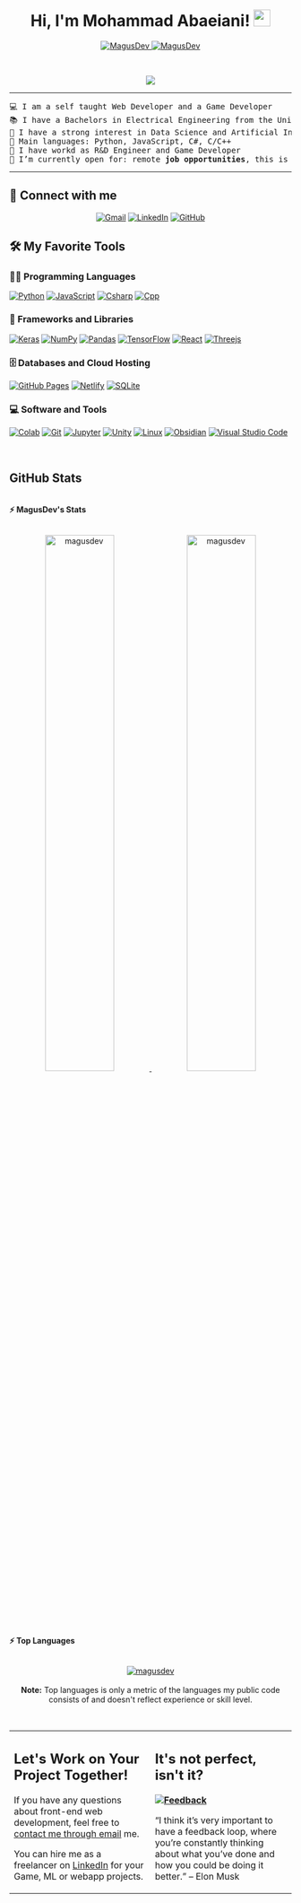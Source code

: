 <h1 align="center">
Hi, I'm Mohammad Abaeiani!
	<a href="https://github.com/MagusDev" target="_self">
		<img src="https://media.giphy.com/media/hvRJCLFzcasrR4ia7z/giphy.gif" width="30">
	</a>
</h1>
<p align="center">
	<a href="https://github.com/MagusDev">
		<img src="https://komarev.com/ghpvc/?username=MagusDev&label=Profile%20views&color=0e75b6&style=flat" alt="MagusDev" />
	</a>
	<a href="https://github.com/MagusDev">
		<img src="https://img.shields.io/github/followers/MagusDev?label=Followers" alt="MagusDev" />
	</a>
</p>
<br/>
<p align="center">
	<a href="https://github.com/MagusDev">
		<img src="https://readme-typing-svg.herokuapp.com?lines=CSE+Student;Game+Developer;Web+Developer;DS%20|%20AI%20|%20ML%20Enthusiastic;Always%20learning%20new%20things&center=true&width=380&height=45">
	</a>
</p>

<hr>

<pre>
💻 I am a self taught Web Developer and a Game Developer
📚 I have a Bachelors in Electrical Engineering from the University of Tehran
📝 I have a strong interest in Data Science and Artificial Intelligence
🌟 Main languages: Python, JavaScript, C#, C/C++
🏢 I have workd as R&D Engineer and Game Developer
🤔 I’m currently open for: remote <b>job opportunities</b>, this is <a href="https://drive.google.com/file/d/1OL-pYjC8jb3u3bbqLswQooZkah4ExeZf/view?usp=sharing" target="_blank">MY RESUME.</a>
</pre>
<hr>

## 🤝 Connect with me
<p align="center">
	<a href="mailto:m.abaeiani@gmail.com"><img img src="https://img.shields.io/badge/gmail-%23EA4335.svg?style=plastic&logo=gmail&logoColor=white" alt="Gmail"/></a>
	<a href="https://www.linkedin.com/in/mohammad-abaeiani/"><img src="https://img.shields.io/badge/linkedin-%230A66C2.svg?style=plastic&logo=linkedin&logoColor=white" alt="LinkedIn"/></a>
	<a href="https://github.com/MagusDev"><img src="https://img.shields.io/badge/github-%23181717.svg?style=plastic&logo=github&logoColor=white" alt="GitHub"/></a>
</p>

## 🛠️ My Favorite Tools

### 👨‍💻 Programming Languages

<p>
    <a href="https://github.com/MagusDev"><img alt="Python" src="https://img.shields.io/badge/Python%20-%2314354C.svg?logo=python&logoColor=white"></a>
    <a href="https://github.com/MagusDev"><img alt="JavaScript" src="https://img.shields.io/badge/JavaScript%20-%23F7DF1E.svg?logo=javascript&logoColor=black"></a>
    <a href="https://github.com/MagusDev"><img alt="Csharp" src="https://img.shields.io/badge/Csharp%20-%23483699.svg?logo=csharp&logoColor=white"></a>
    <a href="https://github.com/MagusDev"><img alt="Cpp" src="https://img.shields.io/badge/C++%20-%230078d7.svg?logo=c%2B%2B&logoColor=white"></a>

### 🧰 Frameworks and Libraries

<p>
    <a href="https://github.com/MagusDev"><img alt="Keras" src="https://img.shields.io/badge/Keras%20-%23D00000.svg?logo=Keras&logoColor=white"></a>
    <a href="https://github.com/MagusDev"><img alt="NumPy" src="https://img.shields.io/badge/Numpy%20-%23013243.svg?logo=numpy&logoColor=white"></a>
    <a href="https://github.com/MagusDev"><img alt="Pandas" src="https://img.shields.io/badge/Pandas%20-%23150458.svg?logo=pandas&logoColor=white"></a>
    <a href="https://github.com/MagusDev"><img alt="TensorFlow" src="https://img.shields.io/badge/TensorFlow%20-%23FF6F00.svg?logo=TensorFlow&logoColor=white"></a>
    <a href="https://github.com/MagusDev"><img alt="React" src="https://img.shields.io/badge/React%20-%23483699.svg?logo=React&logoColor=white"></a>
    <a href="https://github.com/MagusDev"><img alt="Threejs" src="https://img.shields.io/badge/ThreeJs%20-%23000000.svg?logo=three.js&logoColor=white"></a>
</p>

### 🗄️ Databases and Cloud Hosting

<p>
    <a href="https://github.com/MagusDev"><img alt="GitHub Pages" src="https://img.shields.io/badge/GitHub%20Pages-%23327FC7.svg?logo=github&logoColor=white"></a>
    <a href="https://github.com/MagusDev"><img alt="Netlify" src="https://img.shields.io/badge/Netlify-%2300C7B7.svg?logo=netlify&logoColor=white"></a>
    <a href="https://github.com/MagusDev"><img alt="SQLite" src ="https://img.shields.io/badge/Sqlite-%23FF6F00.svg?logo=sqlite&logoColor=white"></a>
</p>

### 💻 Software and Tools

<p>
    <a href="https://github.com/MagusDev"><img alt="Colab" src="https://img.shields.io/badge/Colab-00b56a.svg?logo=google-colab&logoColor=white"></a>
    <a href="https://github.com/MagusDev"><img alt="Git" src="https://img.shields.io/badge/Git%20-%23F05033.svg?logo=git&logoColor=white"></a>
    <a href="https://github.com/MagusDev"><img alt="Jupyter" src="https://img.shields.io/badge/Jupyter%20-%23F37626.svg?logo=Jupyter&logoColor=white"></a>
    <a href="https://github.com/MagusDev"><img alt="Unity" src="https://img.shields.io/badge/Unity-00b56a.svg?logo=unity&logoColor=white"></a>
    <a href="https://github.com/MagusDev"><img alt="Linux" src="https://img.shields.io/badge/Linux%20-%FCC624.svg?logo=linux&logoColor=black"></a>
    <a href="https://github.com/MagusDev"><img alt="Obsidian" src="https://img.shields.io/badge/Obsidian-483699?logo=obsidian&logoColor=white"></a>
    <a href="https://github.com/MagusDev"><img alt="Visual Studio Code" src="https://img.shields.io/badge/Visual%20Studio%20Code-0078d7.svg?logo=visual-studio-code&logoColor=white"></a>
</p>
</br>

<!--
### 👨🏽‍💻 Workspace
<p>
    <a href="https://github.com/Bouaskaoun"><img alt="Macbook Air M1" src="https://img.shields.io/badge/Apple-MacBook_Air_2020-999999?style=for-the-badge&logo=apple&logoColor=white"></a>
    <a href="https://github.com/Bouaskaoun"><img alt="Spotify" src="https://img.shields.io/badge/Spotify-1ED760?&style=for-the-badge&logo=spotify&logoColor=white"></a>
</p>
-->


## GitHub Stats

<br/>
<summary><b>⚡ MagusDev's Stats</b></summary>
<br/>
<p align="center">
	<a href="https://github.com/MagusDev">
	<img width="49.5%" src="https://github-readme-stats.vercel.app/api?username=MagusDev&show_icons=true" alt="magusdev">
	<img width="49.5%" src="https://github-readme-streak-stats.herokuapp.com/?user=MagusDev" alt="magusdev">
	</a>
	<br/>
</p>
<br/>
<!--
<summary><b>⚡ Activity graph</b></summary>
<br/>
<p align="center">
	<a href="https://github.com/Bouaskaoun">
		<img src="https://activity-graph.herokuapp.com/graph?username=bouaskaoun&bg_color=ffffff&color=000000&line=000000&point=000000&area=true&hide_border=true" alt="bouaskaoun">
	</a>
</p>
<br/>
-->
<summary><b>⚡ Top Languages</b></summary>
<br/>

<p align="center">
	<a href="https://github.com/MagusDev">
	<img src="https://github-readme-stats.vercel.app/api/top-langs/?username=MagusDev&langs_count=8&layout=compact" alt="magusdev">
	</a>
	<br/>
<br/>
<b>Note:</b> Top languages is only a metric of the languages my public code consists of and doesn't reflect experience or skill level.
</p>
<br/>

<table style="border: none">
  <tr>
  <td width="50%" valign="top">

## Let's Work on Your Project Together!

If you have any questions about front-end web development, feel free to <a href="mailto:m.abaeiani@gmail.com">contact me through email</a> me.

You can hire me as a freelancer on <a href="https://www.linkedin.com/in/mohammad-abaeiani/">LinkedIn</a> for your Game, ML or webapp projects.
  </td>
  <td width="50%" valign="top">

## It's not perfect, isn't it?

**<a href="https://github.com/MagusDev"><img alt="Feedback" src="https://img.shields.io/badge/Ask%20me-anything-1abc9c.svg"></a>**

“I think it’s very important to have a feedback loop, where you’re constantly thinking about what you’ve done and how you could be doing it better.”
– Elon Musk

  </td>
  </tr>
</table>
